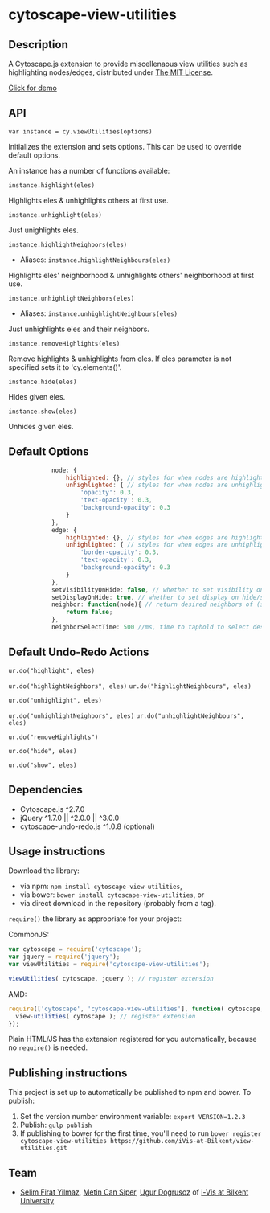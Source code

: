 cytoscape-view-utilities
================================================================================

## Description

A Cytoscape.js extension to provide miscellenaous view utilities such as highlighting nodes/edges, distributed under [The MIT License](https://opensource.org/licenses/MIT).

[Click for demo](https://rawgit.com/iVis-at-Bilkent/cytoscape.js-view-utilities/master/demo-undoable.html)

## API

`var instance = cy.viewUtilities(options)`

Initializes the extension and sets options. This can be used to override default options.

An instance has a number of functions available:

`instance.highlight(eles)`

Highlights eles & unhighlights others at first use.

`instance.unhighlight(eles)`

Just unighlights eles.

`instance.highlightNeighbors(eles)`
* Aliases: `instance.highlightNeighbours(eles)`

Highlights eles' neighborhood & unhighlights others' neighborhood at first use.

`instance.unhighlightNeighbors(eles)`
* Aliases: `instance.unhighlightNeighbours(eles)`

Just unhighlights eles and their neighbors.

`instance.removeHighlights(eles)`

Remove highlights & unhighlights from eles. If eles parameter is not specified sets it to 'cy.elements()'.

`instance.hide(eles)`

Hides given eles.

`instance.show(eles)`

Unhides given eles.

## Default Options
```javascript
            node: {
                highlighted: {}, // styles for when nodes are highlighted.
                unhighlighted: { // styles for when nodes are unhighlighted.
                    'opacity': 0.3,
                    'text-opacity': 0.3,
                    'background-opacity': 0.3
                }
            },
            edge: {
                highlighted: {}, // styles for when edges are highlighted.
                unhighlighted: { // styles for when edges are unhighlighted.
                    'border-opacity': 0.3,
                    'text-opacity': 0.3,
                    'background-opacity': 0.3
                }
            },
            setVisibilityOnHide: false, // whether to set visibility on hide/show
            setDisplayOnHide: true, // whether to set display on hide/show
            neighbor: function(node){ // return desired neighbors of (shift + tapheld) node
                return false;
            },
            neighborSelectTime: 500 //ms, time to taphold to select desired neighbors 
```


## Default Undo-Redo Actions


`ur.do("highlight", eles)`

`ur.do("highlightNeighbors", eles)`
`ur.do("highlightNeighbours", eles)`

`ur.do("unhighlight", eles)`

`ur.do("unhighlightNeighbors", eles)` 
`ur.do("unhighlightNeighbours", eles)`

`ur.do("removeHighlights")`

`ur.do("hide", eles)`

`ur.do("show", eles)`

## Dependencies

 * Cytoscape.js ^2.7.0
 * jQuery ^1.7.0 || ^2.0.0 || ^3.0.0
 * cytoscape-undo-redo.js ^1.0.8 (optional)


## Usage instructions

Download the library:
 * via npm: `npm install cytoscape-view-utilities`,
 * via bower: `bower install cytoscape-view-utilities`, or
 * via direct download in the repository (probably from a tag).

`require()` the library as appropriate for your project:

CommonJS:
```js
var cytoscape = require('cytoscape');
var jquery = require('jquery');
var viewUtilities = require('cytoscape-view-utilities');

viewUtilities( cytoscape, jquery ); // register extension
```

AMD:
```js
require(['cytoscape', 'cytoscape-view-utilities'], function( cytoscape, view-utilities ){
  view-utilities( cytoscape ); // register extension
});
```

Plain HTML/JS has the extension registered for you automatically, because no `require()` is needed.


## Publishing instructions

This project is set up to automatically be published to npm and bower.  To publish:

1. Set the version number environment variable: `export VERSION=1.2.3`
1. Publish: `gulp publish`
1. If publishing to bower for the first time, you'll need to run `bower register cytoscape-view-utilities https://github.com/iVis-at-Bilkent/view-utilities.git`

## Team

  * [Selim Firat Yilmaz](https://github.com/mrsfy), [Metin Can Siper](https://github.com/metincansiper), [Ugur Dogrusoz](https://github.com/ugurdogrusoz) of [i-Vis at Bilkent University](http://www.cs.bilkent.edu.tr/~ivis)
